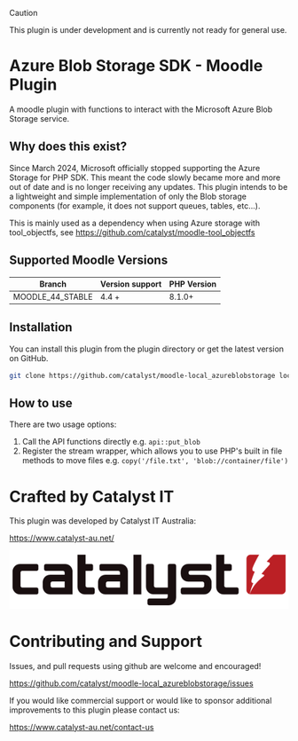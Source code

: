 > [!CAUTION]
> This plugin is under development and is currently not ready for general use.

# Azure Blob Storage SDK - Moodle Plugin

A moodle plugin with functions to interact with the Microsoft Azure Blob Storage service.

## Why does this exist? ##

Since March 2024, Microsoft officially stopped supporting the Azure Storage for PHP SDK. This meant the code slowly became more and more out of date and is no longer receiving any updates.
This plugin intends to be a lightweight and simple implementation of only the Blob storage components (for example, it does not support queues, tables, etc...).

This is mainly used as a dependency when using Azure storage with tool_objectfs, see https://github.com/catalyst/moodle-tool_objectfs

## Supported Moodle Versions

| Branch           | Version support |  PHP Version |
| ---------------- | --------------- | ------------ |
| MOODLE_44_STABLE | 4.4 +           | 8.1.0+       |

## Installation

You can install this plugin from the plugin directory or get the latest version
on GitHub.

```bash
git clone https://github.com/catalyst/moodle-local_azureblobstorage local/azureblobstorage
```

## How to use
There are two usage options:
1. Call the API functions directly e.g. `api::put_blob`
2. Register the stream wrapper, which allows you to use PHP's built in file methods to move files e.g. `copy('/file.txt', 'blob://container/file')`

# Crafted by Catalyst IT


This plugin was developed by Catalyst IT Australia:

https://www.catalyst-au.net/

![Catalyst IT](/pix/catalyst-logo.png?raw=true)


# Contributing and Support

Issues, and pull requests using github are welcome and encouraged! 

https://github.com/catalyst/moodle-local_azureblobstorage/issues

If you would like commercial support or would like to sponsor additional improvements
to this plugin please contact us:

https://www.catalyst-au.net/contact-us

